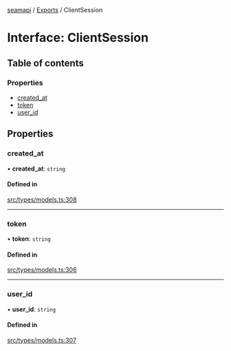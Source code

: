 [seamapi](../README.md) / [Exports](../modules.md) / ClientSession

# Interface: ClientSession

## Table of contents

### Properties

- [created\_at](ClientSession.md#created_at)
- [token](ClientSession.md#token)
- [user\_id](ClientSession.md#user_id)

## Properties

### created\_at

• **created\_at**: `string`

#### Defined in

[src/types/models.ts:308](https://github.com/seamapi/javascript/blob/main/src/types/models.ts#L308)

___

### token

• **token**: `string`

#### Defined in

[src/types/models.ts:306](https://github.com/seamapi/javascript/blob/main/src/types/models.ts#L306)

___

### user\_id

• **user\_id**: `string`

#### Defined in

[src/types/models.ts:307](https://github.com/seamapi/javascript/blob/main/src/types/models.ts#L307)
